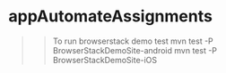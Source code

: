 # appAutomateAssignments

>> To run browserstack demo test
> mvn test -P BrowserStackDemoSite-android
> mvn test -P BrowserStackDemoSite-iOS
